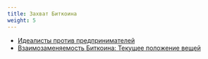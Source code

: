 ```yaml
---
title: Захват Биткоина
weight: 5
---
```


- [Идеалисты против предпринимателей](hijacking-bitcoin/idealists-vs-entrepreneurs)
- [Взаимозаменяемость Биткоина: Текущее положение вещей](hijacking-bitcoin/bitcoin-fungibility)